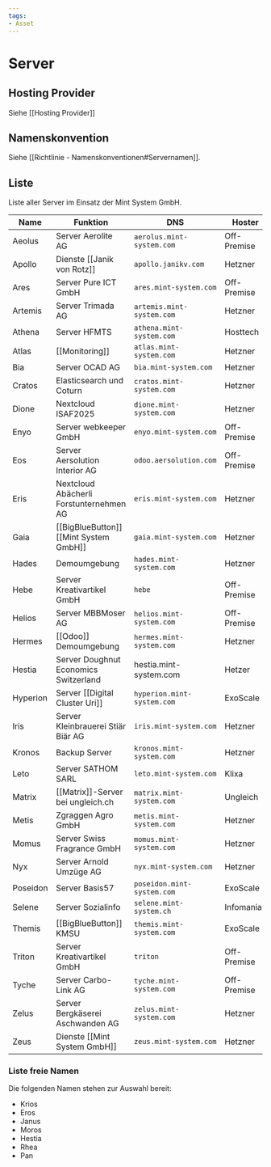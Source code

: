 ```yaml
---
tags:
- Asset
---
```

# Server

## Hosting Provider

Siehe [[Hosting Provider]]

## Namenskonvention

Siehe [[Richtlinie - Namenskonventionen#Servernamen]].

## Liste

Liste aller Server im Einsatz der Mint System GmbH.

| Name     | Funktion                                 | DNS                        | Hoster      |
| -------- | ---------------------------------------- | -------------------------- | ----------- |
| Aeolus   | Server Aerolite AG                       | `aerolus.mint-system.com`  | Off-Premise |
| Apollo   | Dienste [[Janik von Rotz]]               | `apollo.janikv.com`        | Hetzner     |
| Ares     | Server Pure ICT GmbH                     | `ares.mint-system.com`     | Off-Premise |
| Artemis  | Server Trimada AG                        | `artemis.mint-system.com`  | Hetzner     |
| Athena   | Server HFMTS                             | `athena.mint-system.com`   | Hosttech    |
| Atlas    | [[Monitoring]]                           | `atlas.mint-system.com`    | Hetzner     |
| Bia      | Server OCAD AG                           | `bia.mint-system.com`      | Hetzner     |
| Cratos   | Elasticsearch und Coturn                 | `cratos.mint-system.com`   | Hetzner     |
| Dione    | Nextcloud ISAF2025                       | `dione.mint-system.com`    | Hetzner     |
| Enyo     | Server webkeeper GmbH                    | `enyo.mint-system.com`     | Off-Premise |
| Eos      | Server Aersolution Interior AG           | `odoo.aersolution.com`     | Off-Premise |
| Eris     | Nextcloud  Abächerli Forstunternehmen AG | `eris.mint-system.com`     | Hetzner     |
| Gaia     | [[BigBlueButton]] [[Mint System GmbH]]   | `gaia.mint-system.com`     | Hetzner     |
| Hades    | Demoumgebung                             | `hades.mint-system.com`    | Hetzner     |
| Hebe     | Server Kreativartikel GmbH               | `hebe`                     | Off-Premise |
| Helios   | Server MBBMoser AG                       | `helios.mint-system.com`   | Off-Premise |
| Hermes   | [[Odoo]] Demoumgebung                    | `hermes.mint-system.com`   | Hetzner     |
| Hestia   | Server Doughnut Economics Switzerland    | hestia.mint-system.com     | Hetzer      |
| Hyperion | Server [[Digital Cluster Uri]]           | `hyperion.mint-system.com` | ExoScale    |
| Iris     | Server Kleinbrauerei Stiär Biär AG       | `iris.mint-system.com`     | Hetzner     |
| Kronos   | Backup Server                            | `kronos.mint-system.com`   | Hetzner     |
| Leto     | Server SATHOM SARL                       | `leto.mint-system.com`     | Klixa       |
| Matrix   | [[Matrix]]-Server bei ungleich.ch        | `matrix.mint-system.com`   | Ungleich    |
| Metis    | Zgraggen Agro GmbH                       | `metis.mint-system.com`    | Hetzner     |
| Momus    | Server Swiss Fragrance GmbH              | `momus.mint-system.com`    | Hetzner     |
| Nyx      | Server Arnold Umzüge AG                  | `nyx.mint-system.com`      | Hetzner     |
| Poseidon | Server Basis57                           | `poseidon.mint-system.com` | ExoScale    |
| Selene   | Server Sozialinfo                        | `selene.mint-system.ch`    | Infomaniak  |
| Themis   | [[BigBlueButton]] KMSU                   | `themis.mint-system.com`   | ExoScale    |
| Triton   | Server Kreativartikel GmbH               | `triton`                   | Off-Premise |
| Tyche    | Server Carbo-Link AG                     | `tyche.mint-system.com`    | Off-Premise |
| Zelus    | Server Bergkäserei Aschwanden AG         | `zelus.mint-system.com`    | Hetzner     |
| Zeus     | Dienste [[Mint System GmbH]]             | `zeus.mint-system.com`     | Hetzner     |

### Liste freie Namen

Die folgenden Namen stehen zur Auswahl bereit:

* Krios
* Eros
* Janus
* Moros
* Hestia
* Rhea
* Pan

